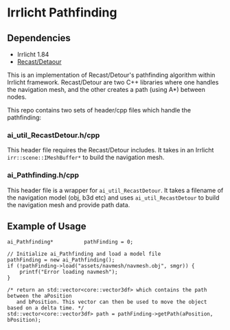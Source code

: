 # Irrlicht Pathfinding

## Dependencies
- Irrlicht 1.84
- [Recast/Detaour](https://github.com/recastnavigation/recastnavigation)

This is an implementation of Recast/Detour's pathfinding algorithm within Irrlicht framework. Recast/Detour are two C++ libraries where one handles the navigation mesh, and the other creates a path (using A*) between nodes.

This repo contains two sets of header/cpp files which handle the pathfinding:

### ai_util_RecastDetour.h/cpp
This header file requires the Recast/Detour includes. It takes in an Irrlicht `irr::scene::IMeshBuffer*` to build the navigation mesh.

### ai_Pathfinding.h/cpp
This header file is a wrapper for `ai_util_RecastDetour`. It takes a filename of the navigation model (obj, b3d etc) and uses `ai_util_RecastDetour` to build the navigation mesh and provide path data.

## Example of Usage

    ai_Pathfinding*          pathFinding = 0;
    
    // Initialize ai_Pathfinding and load a model file
    pathFinding = new ai_Pathfinding();
    if (!pathFinding->load("assets/navmesh/navmesh.obj", smgr)) {
        printf("Error loading navmesh");
    }
    
    /* return an std::vector<core::vector3df> which contains the path between the aPosition
       and bPosition. This vector can then be used to move the object based on a delta time. */
    std::vector<core::vector3df> path = pathFinding->getPath(aPosition, bPosition);
